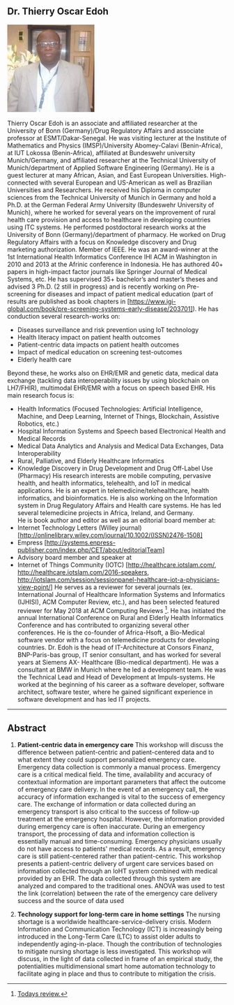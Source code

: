 ## Dr. Thierry Oscar Edoh

![Dr Edoh](img/edoh.jpeg)

Thierry Oscar Edoh is an associate and affiliated researcher at the University of Bonn (Germany)/Drug Regulatory Affairs and associate professor at ESMT/Dakar-Senegal. He was visiting lecturer at the Institute of Mathematics and Physics (IMSP)/University Abomey-Calavi (Benin-Africa), at IUT Lokossa (Benin-Africa), affiliated at Bundeswehr university Munich/Germany, and affiliated researcher at the Technical University of Munich/department of Applied Software Engineering (Germany). 
He is a guest lecturer at many African, Asian, and East European Universities. High-connected with several European and US-American as well as Brazilian Universities and Researchers.
He received his Diploma in computer sciences from the Technical University of Munich in Germany and hold a Ph.D. at the German Federal Army University (Bundeswehr University of Munich), where he worked for several years on the improvement of rural health care provision and access to healthcare in developing countries using ITC systems. 
He performed postdoctoral research works at the University of Bonn (Germany)/department of pharmacy.  He worked on Drug Regulatory Affairs with a focus on Knowledge discovery and Drug marketing authorization. Member of IEEE.
He was an award-winner at the 1st International Health Informatics Conference IHI ACM in Washington in 2010 and 2013 at the Afrinic conference in Indonesia. 
He has authored 40+ papers in high-impact factor journals like Springer Journal of Medical Systems, etc.
He has supervised 35+ bachelor’s and master’s theses and advised 3 Ph.D. (2 still in progress) and is recently working on Pre-screening for diseases and impact of patient medical education (part of results are published as book chapters in [https://www.igi-global.com/book/pre-screening-systems-early-disease/203701]). He has conduction several research-works on:
- Diseases surveillance and risk prevention using IoT technology 
- Health literacy impact on patient health outcomes 
- Patient-centric data impacts on patient health outcomes 
- Impact of medical education on screening test-outcomes 
- Elderly health care 

Beyond these, he works also on EHR/EMR and genetic data, medical data exchange (tackling data interoperability issues by using blockchain on LH7/FHIR), multimodal EHR/EMR with a focus on speech based EHR.
His main research focus is:
- Health Informatics (Focused Technologies: Artificial Intelligence, Machine, and Deep Learning, Internet of Things, Blockchain, Assistive Robotics, etc.)
- Hospital Information Systems and Speech based Electronical Health and Medical Records
- Medical Data Analytics and Analysis and Medical Data Exchanges, Data Interoperability
- Rural, Palliative, and Elderly Healthcare Informatics
- Knowledge Discovery in Drug Development and Drug Off-Label Use (Pharmacy)
His research interests are mobile computing, pervasive health, and health informatics, telehealth, and IoT in medical applications. 
He is an expert in telemedicine/telehealthcare, health informatics, and bioinformatics. He is also working on the Information system in Drug Regulatory Affairs and Health care systems. 
He has led several telemedicine projects in Africa, Ireland, and Germany.   
He is book author and editor as well as an editorial board member at: 
- Internet Technology Letters (Willey journal) [http://onlinelibrary.wiley.com/journal/10.1002/(ISSN)2476-1508] 
- Empress [http://systems.enpress-publisher.com/index.php/CET/about/editorialTeam]
- Advisory board member and speaker at 
- Internet of Things Community (IOTC) [http://healthcare.iotslam.com/, http://healthcare.iotslam.com/2016-speakers, 
http://iotslam.com/session/sessionpanel-healthcare-iot-a-physicians-view-point/]
He serves as a reviewer for several journals (ex. International Journal of Healthcare Information Systems and Informatics (IJHISI), ACM Computer Review, etc.), and has been selected featured reviewer for May 2018 at ACM Computing Reviews [^1].
He has initiated the annual International Conference on Rural and Elderly Health Informatics Conference and has contributed to organizing several other conferences. He is the co-founder of Africa-Hsoft, a Bio-Medical software vendor with a focus on telemedicine products for developing countries.
Dr. Edoh is the head of IT-Architecture at Consors Finanz, BNP-Paris-bas group, IT senior consultant, and has worked for several years at Siemens AX- Healthcare (Bio-medical department). He was a consultant at BMW in Munich where he led a development team. He was the Technical Lead and Head of Development at Impuls-systems. He worked at the beginning of his career as a software developer, software architect, software tester, where he gained significant experience in software development and has led IT projects.


[^1]: [Todays review.](http://www.computingreviews.com/todaysissue/todaysissue_featured.cfm)


---
## Abstract 

1.	**Patient-centric data in emergency care**
This workshop will discuss the difference between patient-centric and patient-centered data and to what extent they could support personalized emergency care.
Emergency data collection is commonly a manual process. 
Emergency care is a critical medical field. The time, availability and accuracy of contextual information are important parameters that affect the outcome of emergency care delivery. 
In the event of an emergency call, the accuracy of information exchanged is vital to the success of emergency care. The exchange of information or data collected during an emergency transport is also critical to the success of follow-up treatment at the emergency hospital. However, the information provided during emergency care is often inaccurate. During an emergency transport, the processing of data and information collection is essentially manual and time-consuming. Emergency physicians usually do not have access to patients' medical records. As a result, emergency care is still patient-centered rather than patient-centric.
This workshop presents a patient-centric delivery of urgent care services based on information collected through an IoHT system combined with medical provided by an EHR.  The data collected through this system are analyzed and compared to the traditional ones.
ANOVA was used to test the link (correlation) between the rate of the emergency care delivery success and the source of data used

2.	**Technology support for long-term care in home settings**
The nursing shortage is a worldwide healthcare-service-delivery crisis. Modern Information and Communication Technology (ICT) is increasingly being introduced in the Long-Term Care (LTC) to assist older adults to independently aging-in-place. Though the contribution of technologies to mitigate nursing shortage is less investigated. 
This workshop will discuss, in the light of data collected in frame of an empirical study, the potentialities multidimensional smart home automation technology to facilitate aging in place and thus to contribute to mitigation the crisis.
